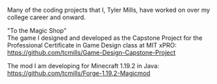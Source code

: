 Many of the coding projects that I, Tyler Mills, have worked on over my college career and onward.

"To the Magic Shop"<br/>
The game I designed and developed as the Capstone Project for the Professional Certificate in Game Design class at MIT xPRO:<br/>
https://github.com/tcmills/Game-Design-Capstone-Project

The mod I am developing for Minecraft 1.19.2 in Java:<br/>
https://github.com/tcmills/Forge-1.19.2-Magicmod


